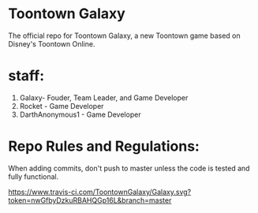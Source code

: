 # Toontown Galaxy
The official repo for Toontown Galaxy, a new Toontown game based on Disney's Toontown Online.

# staff:
 
 1. Galaxy-  Fouder,  Team Leader, and Game Developer
 2. Rocket -  Game Developer
 3.  DarthAnonymous1 - Game Developer 
# Repo Rules and Regulations:

When adding commits, don't push to master unless the code is tested and fully functional.


https://www.travis-ci.com/ToontownGalaxy/Galaxy.svg?token=nwGfbyDzkuRBAHQGp16L&branch=master
